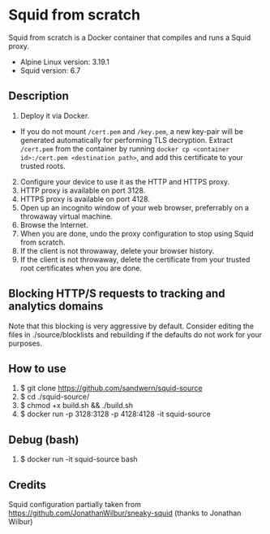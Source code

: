 # Squid from scratch

Squid from scratch is a Docker container that compiles and runs a Squid proxy.

* Alpine Linux version: 3.19.1
* Squid version: 6.7

## Description

1. Deploy it via Docker.
  - If you do not mount `/cert.pem` and `/key.pem`, a new key-pair will be
    generated automatically for performing TLS decryption. Extract `/cert.pem`
    from the container by running
    `docker cp <container id>:/cert.pem <destination path>`, and add this
    certificate to your trusted roots.
2. Configure your device to use it as the HTTP and HTTPS proxy.
  1. HTTP proxy is available on port 3128.
  2. HTTPS proxy is available on port 4128.
3. Open up an incognito window of your web browser, preferrably on a
   throwaway virtual machine.
4. Browse the Internet.
5. When you are done, undo the proxy configuration to stop using Squid from scratch.
6. If the client is not throwaway, delete your browser history.
7. If the client is not throwaway, delete the certificate from your trusted
   root certificates when you are done.

## Blocking HTTP/S requests to tracking and analytics domains

Note that this blocking is very aggressive by default. Consider editing the files in ./source/blocklists and rebuilding if the defaults do not work for your purposes.

## How to use

1. $ git clone https://github.com/sandwern/squid-source
2. $ cd ./squid-source/
3. $ chmod +x build.sh && ./build.sh
4. $ docker run -p 3128:3128 -p 4128:4128 -it squid-source

## Debug (bash)

1. $ docker run -it squid-source bash

## Credits

Squid configuration partially taken from https://github.com/JonathanWilbur/sneaky-squid (thanks to Jonathan Wilbur)
